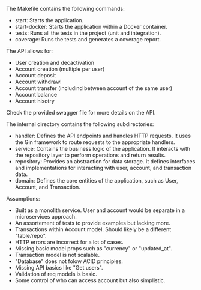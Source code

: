 The Makefile contains the following commands:
- start: Starts the application.
- start-docker: Starts the application within a Docker container.
- tests: Runs all the tests in the project (unit and integration).
- coverage: Runs the tests and generates a coverage report.

The API allows for:
- User creation and decactivation
- Account creation (multiple per user)
- Account deposit
- Account withdrawl
- Account transfer (includind between account of the same user)
- Account balance
- Account hisotry

Check the provided swagger file for more details on the API.

The internal directory contains the following subdirectories:
- handler: Defines the API endpoints and handles HTTP requests. It uses the Gin framework to route requests to the appropriate handlers.
- service: Contains the business logic of the application. It interacts with the repository layer to perform operations and return results.
- repository: Provides an abstraction for data storage. It defines interfaces and implementations for interacting with user, account, and transaction data.
- domain: Defines the core entities of the application, such as User, Account, and Transaction.

Assumptions:
- Built as a monolith service. User and account would be separate in a microservices approach.
- An assortement of tests to provide examples but lacking more.
- Transactions within Account model. Should likely be a different "table/repo".
- HTTP errors are incorrect for a lot of cases.
- Missing basic model props such as "currency" or "updated_at".
- Transaction model is not scalable.
- "Database" does not folow ACID principles.
- Missing API basics like "Get users".
- Validation of req models is basic.
- Some control of who can access account but also simplistic.

